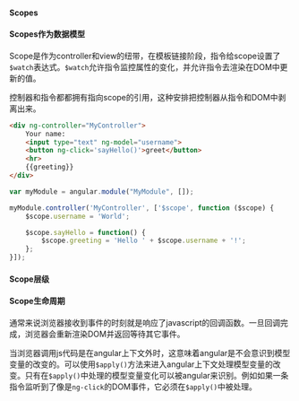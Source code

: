 #### Scopes

#### Scopes作为数据模型

Scope是作为controller和view的纽带，在模板链接阶段，指令给scope设置了`$watch`表达式。`$watch`允许指令监控属性的变化，并允许指令去渲染在DOM中更新的值。

控制器和指令都都拥有指向scope的引用，这种安排把控制器从指令和DOM中剥离出来。

```html
<div ng-controller="MyController">
    Your name:
    <input type="text" ng-model="username">
    <button ng-click='sayHello()'>greet</button>
    <hr>
    {{greeting}}
</div>
```

```javascript
var myModule = angular.module("MyModule", []);

myModule.controller('MyController', ['$scope', function ($scope) {
    $scope.username = 'World';

    $scope.sayHello = function() {
        $scope.greeting = 'Hello ' + $scope.username + '!';
    };
}]);
```

#### Scope层级

#### Scope生命周期

通常来说浏览器接收到事件的时刻就是响应了javascript的回调函数。一旦回调完成，浏览器会重新渲染DOM并返回等待其它事件。

当浏览器调用js代码是在angular上下文外时，这意味着angular是不会意识到模型变量的改变的。可以使用`$apply()`方法来进入angular上下文处理模型变量的改变。只有在`$apply()`中处理的模型变量变化可以被angular来识别。例如如果一条指令监听到了像是`ng-click`的DOM事件，它必须在`$apply()`中被处理。
